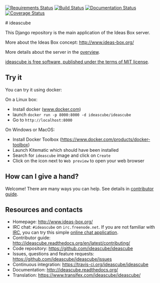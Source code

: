 [![Requirements Status](https://requires.io/github/ideascube/ideascube/requirements.svg?branch=master)](https://requires.io/github/ideascube/ideascube/requirements/?branch=master) [![Build Status](https://travis-ci.org/ideascube/ideascube.svg?branch=master)](https://travis-ci.org/ideascube/ideascube) [![Documentation Status](http://readthedocs.org/projects/ideascube/badge/?version=latest)](http://ideascube.readthedocs.org/en/latest/?badge=latest) [![Coverage Status](https://coveralls.io/repos/ideascube/ideascube/badge.svg?branch=master&service=github)](https://coveralls.io/github/ideascube/ideascube?branch=master)

# ideascube

This Django repository is the main application of the Ideas Box server.

More about the Ideas Box concept: http://www.ideas-box.org/

More details about the server in the [overview](https://github.com/ideascube/ideascube/wiki/Server-Overview).

[ideascube is free software, published under the terms of MIT license](https://github.com/ideascube/ideascube/LICENSE.md).

## Try it
You can try it using docker:

On a Linux box:

- Install docker (www.docker.com)
- launch `docker run -p 8000:8000 -d ideascube/ideascube`
- Go to `http://localhost:8000`

On Windows or MacOS:

- Install Docker Toolbox (https://www.docker.com/products/docker-toolbox)
- Launch Kitematic which should have been installed
- Search for ``ideascube`` image and click on `Create`
- Click on the icon next to `Web preview` to open your web browser

## How can I give a hand?

Welcome! There are many ways you can help. See details in
[contributor guide](http://ideascube.readthedocs.org/en/latest/contributing/).

## Resources and contacts

* Homepage: http://www.ideas-box.org/
* IRC chat: `#ideascube` on `irc.freenode.net`. If you are not familiar with
  [IRC](https://en.wikipedia.org/wiki/Internet_Relay_Chat), you can try
  this simple [online chat application](https://kiwiirc.com/client/irc.freenode.net/?nick=new-user|?#ideascube).
* Contributor guide: http://ideascube.readthedocs.org/en/latest/contributing/
* Code repository: https://github.com/ideascube/ideascube
* Issues, questions and feature requests:
  https://github.com/ideascube/ideascube/issues
* Continuous integration: https://travis-ci.org/ideascube/ideascube
* Documentation: http://ideascube.readthedocs.org/
* Translation: https://www.transifex.com/ideascube/ideascube/
